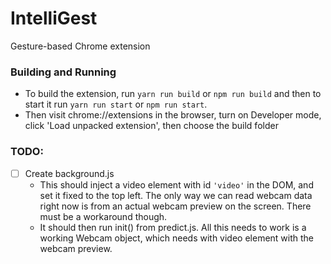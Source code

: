 # IntelliGest
Gesture-based Chrome extension

### Building and Running
- To build the extension, run `yarn run build` or `npm run build` and then to start it run `yarn run start` or `npm run start`.
- Then visit chrome://extensions in the browser, turn on Developer mode, click 'Load unpacked extension', then choose the build folder

### TODO:
- [ ] Create background.js
  - This should inject a video element with id `'video'` in the DOM, and set it fixed to the top left. The only way we can read webcam data right now is from an actual webcam preview on the screen. There must be a workaround though.
  - It should then run init() from predict.js. All this needs to work is a working Webcam object, which needs with video element with the webcam preview.
